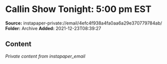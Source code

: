 # Callin Show Tonight: 5:00 pm EST

**Source:** instapaper-private://email/4efc4f938a4fa0aa6a29e370779784ab/
**Folder:** Archive
**Added:** 2021-12-23T08:39:27




## Content
*Private content from instapaper_email*
